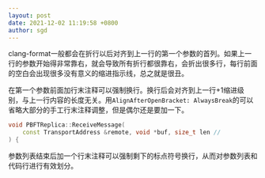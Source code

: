 ```yaml
---
layout: post
date: 2021-12-02 11:19:58 +0800
author: sgd
---
```


clang-format一般都会在折行以后对齐到上一行的第一个参数的首列。如果上一行的参数开始得非常靠右，就会导致所有折行都很靠右，会折出很多行，每行前面的空白会出现很多没有意义的缩进指示线，总之就是很丑。

在第一个参数前面加行末注释可以强制换行。换行后会对齐到上一行+1缩进级别，与上一行内容的长度无关。用`AlignAfterOpenBracket: AlwaysBreak`的可以省略大部分的手工行末注释调整，但是偶尔还是要加一下。

```c++
void PBFTReplica::ReceiveMessage(
    const TransportAddress &remote, void *buf, size_t len //
) {
```

参数列表结束后加一个行末注释可以强制剩下的标点符号换行，从而对参数列表和代码行进行有效划分。
